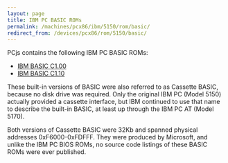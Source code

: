 ```yaml
---
layout: page
title: IBM PC BASIC ROMs
permalink: /machines/pcx86/ibm/5150/rom/basic/
redirect_from: /devices/pcx86/rom/5150/basic/
---
```


PCjs contains the following IBM PC BASIC ROMs:

* [IBM BASIC C1.00](BASIC100.json)
* [IBM BASIC C1.10](../../../5160/rom/basic/BASIC110.json)

These built-in versions of BASIC were also referred to as Cassette BASIC, because no disk drive was required.
Only the original IBM PC (Model 5150) actually provided a cassette interface, but IBM continued to use that
name to describe the built-in BASIC, at least up through the IBM PC AT (Model 5170).

Both versions of Cassette BASIC were 32Kb and spanned physical addresses 0xF6000-0xFDFFF.  They were produced by
Microsoft, and unlike the IBM PC BIOS ROMs, no source code listings of these BASIC ROMs were ever published.
